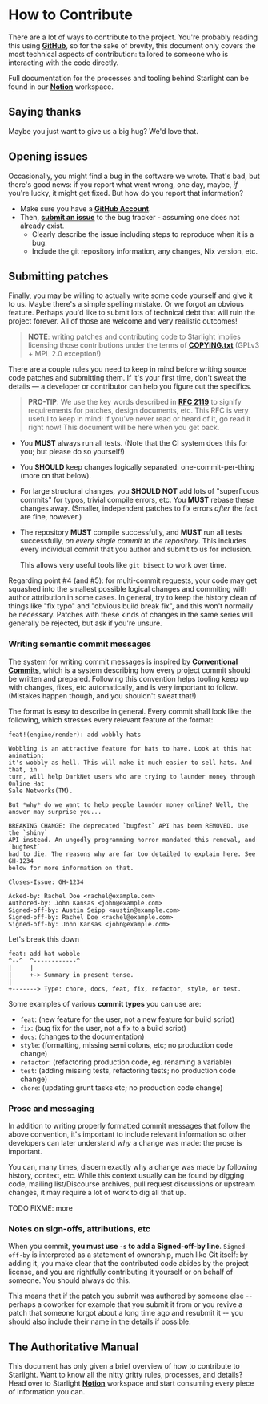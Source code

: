 # How to Contribute

There are a lot of ways to contribute to the project. You're probably reading
this using **[GitHub]**, so for the sake of brevity, this document only covers
the most technical aspects of contribution: tailored to someone who is
interacting with the code directly.

Full documentation for the processes and tooling behind Starlight can be found
in our **[Notion]** workspace.

[GitHub]: https://github.com
[Notion]: https://notion.so/FIXME

## Saying thanks

Maybe you just want to give us a big hug? We'd love that.

## Opening issues

Occasionally, you might find a bug in the software we wrote. That's bad, but
there's good news: if you report what went wrong, one day, maybe, *if* you're
lucky, it might get fixed. But how do you report that information?

* Make sure you have a **[GitHub Account](https://github.com/signup/free)**.
* Then, **[submit an issue](https://github.com/thoughtpolice/eris/issues)** to
  the bug tracker - assuming one does not already exist.
  * Clearly describe the issue including steps to reproduce when it is a bug.
  * Include the git repository information, any changes, Nix version, etc.

## Submitting patches

Finally, you may be willing to actually write some code yourself and give it to
us. Maybe there's a simple spelling mistake. Or we forgot an obvious feature.
Perhaps you'd like to submit lots of technical debt that will ruin the project
forever. All of those are welcome and very realistic outcomes!

> **NOTE**: writing patches and contributing code to Starlight implies licensing
> those contributions under the terms of **[COPYING.txt](../COPYING.txt)**
> (GPLv3 + MPL 2.0 exception!)

There are a couple rules you need to keep in mind before writing source code
patches and submitting them. If it's your first time, don't sweat the details
&mdash; a developer or contributor can help you figure out the specifics.

> **PRO-TIP**: We use the key words described in **[RFC 2119]** to signify
> requirements for patches, design documents, etc. This RFC is very useful to
> keep in mind: if you've never read or heard of it, go read it right now! This
> document will be here when you get back.

[RFC 2119]: https://tools.ietf.org/html/rfc2119

* You **MUST** always run all tests. (Note that the CI system does this for you;
  but please do so yourself!)
* You **SHOULD** keep changes logically separated: one-commit-per-thing (more on
  that below).
* For large structural changes, you **SHOULD NOT** add lots of "superfluous
  commits" for typos, trivial compile errors, etc. You **MUST** rebase these
  changes away. (Smaller, independent patches to fix errors *after* the fact are
  fine, however.)
* The repository **MUST** compile successfully, and **MUST** run all tests
  successfully, *on every single commit to the repository*. This includes every
  individual commit that you author and submit to us for inclusion.

  This allows very useful tools like `git bisect` to work over time.

Regarding point #4 (and #5): for multi-commit requests, your code may get
squashed into the smallest possible logical changes and commiting with author
attribution in some cases.  In general, try to keep the history clean of things
like "fix typo" and "obvious build break fix", and this won't normally be
necessary.  Patches with these kinds of changes in the same series will
generally be rejected, but ask if you're unsure.

### Writing semantic commit messages

The system for writing commit messages is inspired by **[Conventional
Commits]**, which is a system describing how every project commit should be
written and prepared. Following this convention helps tooling keep up with
changes, fixes, etc automatically, and is very important to follow. (Mistakes
happen though, and you shouldn't sweat that!)

[Conventional Commits]: https://www.conventionalcommits.org/

The format is easy to describe in general. Every commit shall look like the
following, which stresses every relevant feature of the format:

```text
feat!(engine/render): add wobbly hats

Wobbling is an attractive feature for hats to have. Look at this hat animation:
it's wobbly as hell. This will make it much easier to sell hats. And that, in
turn, will help DarkNet users who are trying to launder money through Online Hat
Sale Networks(TM).

But *why* do we want to help people launder money online? Well, the answer may surprise you...

BREAKING CHANGE: The deprecated `bugfest` API has been REMOVED. Use the `shiny`
API instead. An ungodly programming horror mandated this removal, and `bugfest`
had to die. The reasons why are far too detailed to explain here. See GH-1234
below for more information on that.

Closes-Issue: GH-1234

Acked-by: Rachel Doe <rachel@example.com>
Authored-by: John Kansas <john@example.com>
Signed-off-by: Austin Seipp <austin@example.com>
Signed-off-by: Rachel Doe <rachel@example.com>
Signed-off-by: John Kansas <john@example.com>
```

Let's break this down

```text
feat: add hat wobble
^--^  ^------------^
|     |
|     +-> Summary in present tense.
|
+-------> Type: chore, docs, feat, fix, refactor, style, or test.
```

Some examples of various **commit types** you can use are:

* `feat`: (new feature for the user, not a new feature for build script)
* `fix`: (bug fix for the user, not a fix to a build script)
* `docs`: (changes to the documentation)
* `style`: (formatting, missing semi colons, etc; no production code change)
* `refactor`: (refactoring production code, eg. renaming a variable)
* `test`: (adding missing tests, refactoring tests; no production code change)
* `chore`: (updating grunt tasks etc; no production code change)

### Prose and messaging

In addition to writing properly formatted commit messages that follow the above
convention, it's important to include relevant information so other developers
can later understand *why* a change was made: the prose is important.

You can, many times, discern exactly why a change was made by following history,
context, etc. While this context usually can be found by digging code, mailing
list/Discourse archives, pull request discussions or upstream changes, it may
require a lot of work to dig all that up.

TODO FIXME: more

### Notes on sign-offs, attributions, etc

When you commit, **you must use `-s` to add a Signed-off-by line**.
`Signed-off-by` is interpreted as a statement of ownership, much like Git
itself: by adding it, you make clear that the contributed code abides by the
project license, and you are rightfully contributing it yourself or on behalf of
someone. You should always do this.

This means that if the patch you submit was authored by someone else -- perhaps
a coworker for example that you submit it from or you revive a patch that
someone forgot about a long time ago and resubmit it -- you should also include
their name in the details if possible.

## The Authoritative Manual

This document has only given a brief overview of how to contribute to Starlight.
Want to know all the nitty gritty rules, processes, and details? Head over to
Starlight **[Notion]** workspace and start consuming every piece of information
you can.
